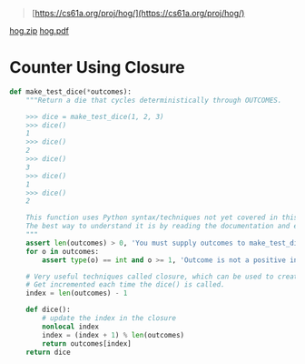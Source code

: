 > [https://cs61a.org/proj/hog/](https://cs61a.org/proj/hog/)

[hog.zip](https://www.yuque.com/attachments/yuque/0/2022/zip/12393765/1672307655686-d1b06ceb-b6a0-4cd1-b474-bb9568599863.zip)
[hog.pdf](https://www.yuque.com/attachments/yuque/0/2022/pdf/12393765/1672308255762-f0f7bd16-650c-4263-9cb2-12296ebca890.pdf)



# Counter Using Closure
```python
def make_test_dice(*outcomes):
    """Return a die that cycles deterministically through OUTCOMES.

    >>> dice = make_test_dice(1, 2, 3)
    >>> dice()
    1
    >>> dice()
    2
    >>> dice()
    3
    >>> dice()
    1
    >>> dice()
    2

    This function uses Python syntax/techniques not yet covered in this course.
    The best way to understand it is by reading the documentation and examples.
    """
    assert len(outcomes) > 0, 'You must supply outcomes to make_test_dice'
    for o in outcomes:
        assert type(o) == int and o >= 1, 'Outcome is not a positive integer'

    # Very useful techniques called closure, which can be used to create a counter.
	# Get incremented each time the dice() is called.
    index = len(outcomes) - 1

    def dice():
        # update the index in the closure
        nonlocal index
        index = (index + 1) % len(outcomes)
        return outcomes[index]
    return dice
```
